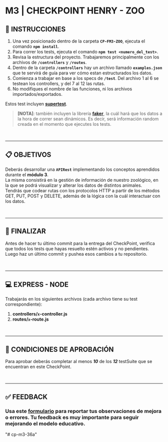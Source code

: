 # **M3 | CHECKPOINT HENRY - ZOO**

## **📌 INSTRUCCIONES**

1. Una vez posicionado dentro de la carpeta **`CP-FM3-ZOO`**, ejecuta el comando **`npm install`**.
2. Para correr los tests, ejecuta el comando **`npm test <numero_del_test>`**.
3. Revisa la estructura del proyecto. Trabajaremos principalmente con los archivos de **`/controllers`** y **`/routes`**.
4. Dentro de la carpeta **`/controllers`** hay un archivo llamado **`examples.json`** que te servirá de guía para ver cómo estan estructurados los datos.
5. Comienza a trabajar en base a los specs de **`/test`**. Del archivo 1 al 6 se testean los controllers, y del 7 al 12 las rutas.
6. No modifiques el nombre de las funciones, ni los archivos importados/exportados.

Estos test incluyen [**supertest**](https://github.com/visionmedia/supertest).

> **[NOTA]**: también incluyen la librería [**faker**](https://fakerjs.dev/guide/usage.html), la cuál hará que los datos a la hora de correr sean dinámicos. Es decir, será información random creada en el momento que ejecutes los tests.

<br />

---

## **📋 OBJETIVOS**

Deberás desarrollar una **`APIRest`** implementando los conceptos aprendidos durante el **módulo 3**.  
La misma consistirá en la gestión de información de nuestro zoológico, en la que se podrá visualizar y alterar los datos de distintos animales.  
Tendrás que codear rutas con los protocolos HTTP a partir de los métodos GET, PUT, POST y DELETE, además de la lógica con la cuál interactuar con los datos.

<br />

---

## **🔎 FINALIZAR**

Antes de hacer tu último commit para la entrega del CheckPoint, verifica que todos los tests que hayas resuelto estén activos y no pendientes. Luego haz un último commit y pushea esos cambios a tu repositorio.

<br />

---

## **💻 EXPRESS - NODE**

Trabajarás en los siguientes archivos (cada archivo tiene su test correspondiente):

1. **controllers/`x`-controller.js**
2. **routes/`x`-route.js**

<br />

---

## **🚀 CONDICIONES DE APROBACIÓN**

Para aprobar deberás completar al menos **_10_** de los **_12_** testSuite que se encuentran en este CheckPoint.

</br >

---

## **✅ FEEDBACK**

### Usa este [**formulario**](https://docs.google.com/forms/d/e/1FAIpQLSfHGK9eRc7N8_qhiOQP9CNkUUNOxwhguf1k9aozP0xJme1-TQ/viewform) para reportar tus observaciones de mejora o errores. Tu feedback es muy importante para seguir mejorando el modelo educativo.
"# cp-m3-36a" 
